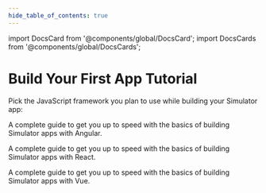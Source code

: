 ```yaml
---
hide_table_of_contents: true
---
```


import DocsCard from '@components/global/DocsCard';
import DocsCards from '@components/global/DocsCards';

# Build Your First App Tutorial

Pick the JavaScript framework you plan to use while building your Simulator app:

<DocsCards>
  <DocsCard header="Start with Angular" href="../angular/your-first-app" icon="/icons/logo-angular-icon.png">
    <p>A complete guide to get you up to speed with the basics of building Simulator apps with Angular.</p>
  </DocsCard>

<DocsCard header="Start with React" href="../react/your-first-app" icon="/icons/logo-react-icon.png">
  <p>A complete guide to get you up to speed with the basics of building Simulator apps with React.</p>
</DocsCard>

  <DocsCard class="disabled" header="Start with Vue (soon)" href="" icon="/icons/logo-vue-icon.png">
    <p>A complete guide to get you up to speed with the basics of building Simulator apps with Vue.</p>
  </DocsCard>
</DocsCards>
